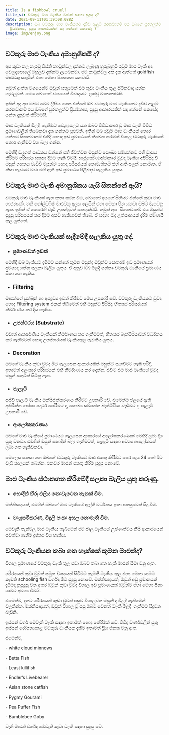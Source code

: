 ```yaml
---
title: Is a fishbowl cruel?
title_si: වටකුරු මාළු ටැංකිය මාළුන් සඳහා සුදුසු ද?
date: 2021-09-11T01:39:08.088Z
description: ඔබ වටකුරු මාළු ටැංකියකට දැඩිව ඇලුම් කරනවානම් එය ඔබගේ සුරතලුන්ට
  ප්‍රියමනාප, සුදුසු ආකාරයකින් සදා ගන්නේ කෙසේද ?
image: img/enjoy.png
---
```

<!--StartFragment-->

## වටකුරු මාළු ටැංකිය අමානුශිකයි ද?

අප කුඩා කල නැරඹු ඩිස්නි කාටුන්වල දක්නට ලැබුණු හුරුබුහුටි රවුම් මාළු ටැංකි අද වෙලදපොලේ බහුලව දක්නට ලැබෙනවා. එම කාටුන්වල අප දැක ඇත්තේ goldfish මාළුවකු සතුටින් එහා මෙහා පිනගෙන යනවායි. 

නමුත් ඇත්ත වශයෙන්ම ඔවුන් සතුටෙන් එම කුඩා ටැංකිය තුල සිටිනවාද යන්න ගැටලුවකි. මෙය බොහෝ වශයෙන් විවාදයට  ලක්වූ මාතෘකාවකි.

ඉතින් අද අප ඔබට මෙම ලිපිය ගෙන එන්නේ ඔබ වටකුරු මාළු ටැංකියකට දැඩිව ඇලුම් කරනවානම් එය ඔබගේ සුරතලුන්ට ප්‍රියමනාප, සුදුසු ආකාරයකින් සදා ගන්නේ කෙසේද යන්න දැනුවත් කිරීමටයි.

මාළු ටැංකියක් මිලදී  ගැනීමට වෙළදපලට යන ඔබට විවිධාකාර වූ මාළු ටැංකි විවිධ ප්‍රමාණවලින් තිබෙනවා දැක ගන්නට පුළුවනි. ඉතින් ඔබ රවුම් මාළු ටැංකියක් තොර ගන්නට සිතනවානම් එහිදී හොද ඉඩ ප්‍රමාණයක් තිබෙන තරමක් විශාල වටකුරු ටැංකියක් තොර ගැනීමට වග බලා ගන්න. 

මෙහිදී වැදගත් සාධකය වන්නේ එහි ජිවත්වන මසුන්ට සෞඛ්‍ය සම්පන්නව එහි වාසය කිරීමට පරිසරය සකසා දීමට හැකි වීමයි. සෘජුකෝණාස්රාකාර වුවද ටැංකිය අපිරිසිදු වී  මසුන් ගහනය වැඩිවී මසුන්ට හොද පරිසරයක් නොමැතිනම් එහි ඇති පලක් නොමැත. ඒ නිසා හැඩයට වඩා එහි ඇති ඉඩ ප්‍රමාණය පිළිබඳව සැලකිය යුතුය. 



## වටකුරු මාළු ටැංකි අමානුශිකය යැයි සිතන්නේ ඇයි?

වටකුරු මාළු ටැංකියක් ගැන කතා කරන විට, බොහෝ අයගේ සිහියට එන්නේ කුඩා මාළු භාජනයකි. තනි ගෝල්ඩ්ෆිෂ් මාළුවකු අලස ලෙසින් එහා මෙහා පින යනවා ඔබට මැවෙනු ඇත. ඉතින් ඒ කෙරෙහි වැඩි උනන්දුවක් නොදක්වයි. නමුත් අප  සිතනවානම් එය මසුන්ට සුදුසු පරිසරයක් කර දීමට අපට හැකියාවක් තිබේ. ඒ සඳහා මද උත්සාහයක් දැරීම පමණයි කල යුත්තේ. 



## වටකුරු මාළු ටැංකියක් සෑදීමේදී සැලකිය යුතු දේ. 



* ### ප්‍රමාණවත් ඉඩක්  

මෙහිදී ඔබ ටැංකියට දැමීමට යන්නේ කුමන මසුන්ද ඔවුන්ට කෙතරම් ඉඩ ප්‍රමාණයක් අවශ්‍යද යන්න සලකා බැලිය යුතුය. ඒ අනුව ඔබ මිලදී ගන්නා වටකුරු ටැංකියේ ප්‍රමාණය සිතා ගත හැකිය. 



* ### Filtering 

මාළුන්ගේ සුන්බුන් හා අපද්‍රව්‍ය ඉවත් කිරීමට මෙය උපකාරී වේ. වටකුරු ටැංකියකට වුවද හොද Filtering system එකක් තිබීමෙන් එහි මසුන්ට පිරිසිදු හිතකර පරිසරයක් නිර්මාණය කර දිය හැකිය.  



* ### උපස්ථරය (Substrate)  

වඩාත් ආකර්ෂණීය ටැංකියක් නිර්මාණය කර ගැනීමටත්, හිතකර බැක්ටීරියාවන් වර්ධනය කර ගැනීමටත් හොද උපස්තරයක් ටැංකියතුල පැවතීය යුතුය. 



* ### Decoration 

ඔබගේ ටැංකිය කුඩා වුවද ඊට ගැලපෙන ආකාරයකින් මසුන්ට සැගවීමට හැකි පරිදි, ඉතාමත් අලංකාර පරිසරයක් එහි නිර්මාණය කර දෙන්න. එවිට එම මාළු ටැංකියේ වුවද මසුන් සතුටින් සිටිනු ඇත. 



* ### පැලෑටි 

සජීවී පැලෑටි ටැංකිය ඔක්සිජන්කරණය කිරීමට උපකාරී වේ. එමෙන්ම ජලයේ ඇති අතිරික්ත පෝෂ්‍ය පදාර්ථ පෙරීමට ද, සෞඛ්‍ය සම්පන්න බැක්ටීරියා වැඩීමට ද  පැළෑටි උපකාරී වේ.



* ### ආලෝකකරණය 

ඔබගේ මාළු ටැංකියේ ප්‍රමාණයට ගැලපෙන ආකාරයේ අලෝකකරණයක් මෙහිදී ලබා දිය යුතු වනවා. එමගින් මසුන් හොදින් බලා ගැනීමටත්, පැළෑටි සඳහා අවශ්‍ය ආලෝකයත් ලබා ගත හැකිවනවා. 

මෙලෙස සකසා ගත ඔබගේ වටකුරු ටැංකියට මාළු එකතු කිරීමට පෙර පැය 24 හෝ ඊට වැඩි කාලයක් තබන්න. එකවර මාළුන් එකතු කිරීම සුදුසු නොවේ. 



## මාළු ටැංකිය ස්ථානගත කිරීමේදී සලකා බැලිය යුතු කරුණු.



* ### හොදින් හිරු එලිය නොවැටෙන තැනක් වීම. 

මක්නිසාදයත්, එමගින් ඔබගේ මාළු ටැංකියේ ඇල්ගී වර්ධනය ඉතා පහසුවෙන් සිදු වීම. 



* ### වායුසමීකරණ, විදුලි පංකා අසල නොමැති වීම.

මෙවැනි තැන්වල මාළු ටැංකිය තැබීමෙන් එම ජාල ටැංකියේ උෂ්ණත්වය නිසි ආකාරයෙන් පවත්වා ගැනීම දුෂ්කර විය හැකිය. 



## වටකුරු ටැංකියක තබා ගත හැක්කේ කුමන මාළුන්ද?



විශාල ප්‍රමාණයේ වටකුරු ටැංකි තුල පවා ඔබට තබා ගත හැකි මාළුන් සිමා වනු ඇත. 

ශරීරයෙන් කුඩා වුවත් සමුහ වශයෙන් සිටීමට කැමති ටැංකිය තුල එහා මෙහා යාමට කැමති schooling fish වර්ගද මිට සුදුසු නොවේ. මක්නිසාදයත්, ඔවුන් අඩු ප්‍රමානයක් දැමීමද නුසුදුසු වන අතර ඔවුන් කුඩා වුවද විශාල ඉඩ ප්‍රමාණයක් ඔවුන්ට එහා මෙහා පිනා යාමට අවශ්‍ය වීමයි. 

එමෙන්ම, දැනට ශරීරයෙන් කුඩා වුවත් පසුව විශාලවන මසුන් ද මිලදී ගැනීමෙන් වලකින්න. මක්නිසාදයත්, ඔවුන් විශාල වූ පසු ඔබට වෙනත් ටැංකි මිලදී  ගැනීමට සිදුවන බැවිනි.  

ඉස්සන් වර්ග මෙවැනි ටැංකි සඳහා ඉතාමත් හොද තේරීමක් වේ. විවිද වර්ණවලින් යුතු ඉස්සන් රෝපනයකළ වටකුරු ටැංකියක දැකීම ඉතාමත් ප්‍රිය ජනක වනු ඇත. 

එමෙන්ම, 

\- white cloud minnows

\- Betta Fish

\- Least killifish

\- Endler’s Livebearer

\- Asian stone catfish

\- Pygmy Gourami

\- Pea Puffer Fish

\- Bumblebee Goby

වැනි මාළුන් වර්ගද මෙවැනි කුඩා ටැංකි සඳහා සුදුසු වේ. 



<!--EndFragment-->